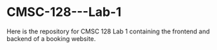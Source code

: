 # CMSC-128---Lab-1
Here is the repository for CMSC 128 Lab 1 containing the frontend and backend of a booking website.
